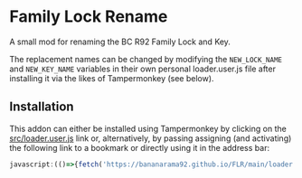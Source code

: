 # Family Lock Rename
A small mod for renaming the BC R92 Family Lock and Key.

The replacement names can be changed by modifying the `NEW_LOCK_NAME` and `NEW_KEY_NAME` variables in their own personal loader.user.js file after installing it via the likes of Tampermonkey (see below).

## Installation
This addon can either be installed using Tampermonkey by clicking on the [src/loader.user.js](https://github.com/bananarama92/FLR/raw/main/src/loader.user.js) link or, alternatively, by passing assigning (and activating) the following link to a bookmark or directly using it in the address bar:

```js
javascript:(()=>{fetch('https://bananarama92.github.io/FLR/main/loader.user.js').then(r=>r.text()).then(r=>eval(r));})();
```
